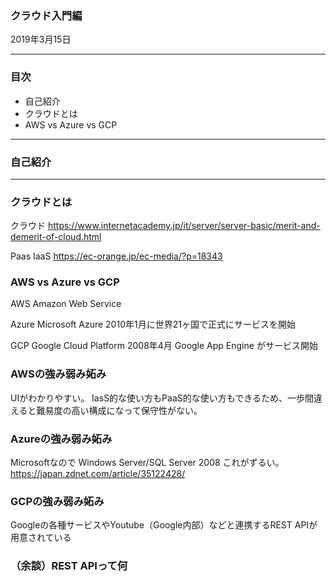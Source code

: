 ### クラウド入門編

2019年3月15日


---


### 目次
* 自己紹介
* クラウドとは
* AWS vs Azure vs GCP


---


### 自己紹介


---


### クラウドとは
クラウド
https://www.internetacademy.jp/it/server/server-basic/merit-and-demerit-of-cloud.html

Paas IaaS
https://ec-orange.jp/ec-media/?p=18343

### AWS vs Azure vs GCP
AWS
Amazon Web Service

Azure 
Microsoft Azure
2010年1月に世界21ヶ国で正式にサービスを開始

GCP
Google Cloud Platform
2008年4月 Google App Engine がサービス開始

### AWSの強み弱み妬み
UIがわかりやすい。
IasS的な使い方もPaaS的な使い方もできるため、一歩間違えると難易度の高い構成になって保守性がない。

### Azureの強み弱み妬み
Microsoftなので
Windows Server/SQL Server 2008
これがずるい。
https://japan.zdnet.com/article/35122428/


### GCPの強み弱み妬み
Googleの各種サービスやYoutube（Google内部）などと連携するREST APIが用意されている


### （余談）REST APIって何

